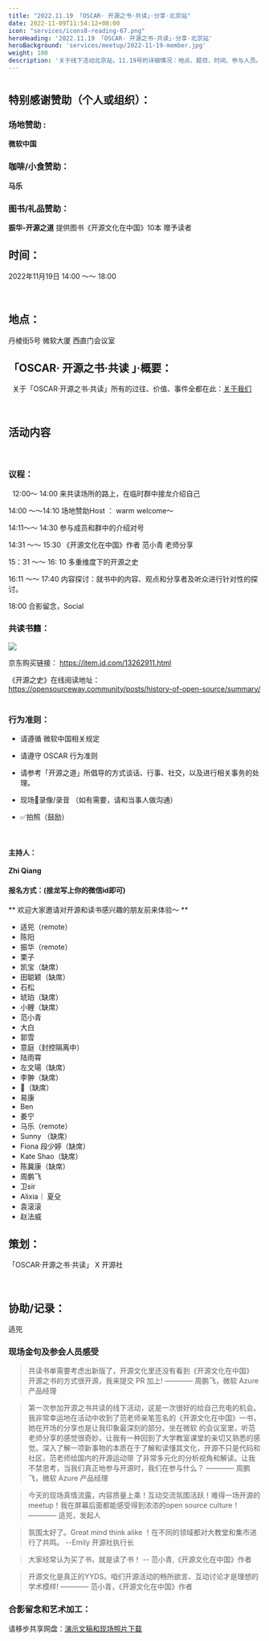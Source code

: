 ```yaml
---
title: "2022.11.19 「OSCAR· 开源之书·共读」·分享·北京站"
date: 2022-11-09T11:54:12+08:00
icon: "services/icons8-reading-67.png"
heroHeading: '2022.11.19 「OSCAR· 开源之书·共读」·分享·北京站'
heroBackground: 'services/meetup/2022-11-19-member.jpg'
weight: 100
description: '关于线下活动北京站，11.19号的详细情况：地点、题目、时间、参与人员。'
---
```


# 

#

## 特别感谢赞助（个人或组织）：

### 场地赞助 :      

 **微软中国**

###  咖啡/小食赞助：

**马乐**

### 图书/礼品赞助：

  **振华-开源之道**  提供图书《开源文化在中国》10本 赠予读者
  
## 时间：


 2022年11月19日    14:00 ～～ 18:00 

 
## 地点：

丹棱街5号 微软大厦 西直门会议室

## 「OSCAR· 开源之书·共读 」·概要：
 
关于「OSCAR·开源之书·共读」所有的过往、价值、事件全都在此：[关于我们](/about)

 
## 活动内容
 
### 议程：
 
12:00～ 14:00  来共读场所的路上，在临时群中接龙介绍自己

14:00 ～～14:10   场地赞助Host  ： warm welcome～ 

14:11～～ 14:30  参与成员和群中的介绍对号

14:31 ～～ 15:30 《开源文化在中国》作者 范小青 老师分享

15：31 ～～ 16: 10 多重维度下的开源之史

16:11 ～～ 17:40   内容探讨：就书中的内容、观点和分享者及听众进行针对性的探讨。

18:00 合影留念，Social

### 共读书籍：

![](/images/2022-11/open-source-culture-in-china.png)

京东购买链接： https://item.jd.com/13262911.html

《开源之史》在线阅读地址：
https://opensourceway.community/posts/history-of-open-source/summary/
 
### 行为准则：

* 请遵循 微软中国相关规定

* 请遵守 OSCAR 行为准则

* 请参考「开源之道」所倡导的方式谈话、行事、社交，以及进行相关事务的处理。

* 现场🚫录像/录音 （如有需要，请和当事人做沟通）

*  ✅拍照（鼓励）

 
#### 主持人：

**Zhi Qiang**

#### 报名方式：(接龙写上你的微信id即可)

** 欢迎大家邀请对开源和读书感兴趣的朋友前来体验～ ** 

* 适兕（remote）
* 陈阳
* 振华（remote）
* 栗子
* 凯宝（缺席）
* 田聪颖（缺席）
* 石松
* 琥珀（缺席）
* 小鲤（缺席）
* 范小青
* 大白
* 郭雪
* 意庭（封控隔离中）
* 陆雨霄
* 左文瑒（缺席）
* 李翀（缺席）
* 🐯（缺席）
* 易康
* Ben
* 姜宁
* 马乐（remote）
* Sunny （缺席）
* Fiona 段少婷（缺席）
* Kate Shao（缺席）
* 陈冀康（缺席）
* 周鹏飞
* 卫sir
* Alixia｜ 夏殳
* 袁滚滚
* 赵法威



## 策划：

「OSCAR·开源之书·共读」 X 开源社

 
## 协助/记录：

适兕

### 现场金句及参会人员感受

> 共读书单需要考虑出新版了，开源文化里还没有看到《开源文化在中国》
> 开源之书的方式很开源，我来提交 PR 加上! 
>    ———— 周鹏飞，微软 Azure 产品经理

> 第一次参加开源之书共读的线下活动，这是一次很好的给自己充电的机会。我非常幸运地在活动中收到了范老师亲笔签名的《开源文化在中国》一书，她在开场的分享也是让我印象最深刻的部分。坐在微软
> 的会议室里，听范老师分享的感觉很奇妙，让我有一种回到了大学教室课堂的亲切又熟悉的感觉。深入了解一项新事物的本质在于了解和读懂其文化，开源不只是代码和社区，范老师给国内的开源运动带
> 了非常多元化的分析视角和解读。让我不禁思考，当我们真正地参与开源时，我们在参与什么？
>    ———— 周鹏飞，微软 Azure 产品经理

> 今天的现场真情流露，内容质量上乘！互动交流氛围活跃！难得一场开源的meetup！我在屏幕后面都能感受得到浓浓的open source culture！
>       ———— 适兕，发起人


> 氛围太好了。Great mind think alike ！在不同的领域都对大教堂和集市进行了共鸣。 
>    --Emily 开源社执行长

> 大家经常认为买了书，就是读了书！ 
>   -- 范小青,《开源文化在中国》作者


> 开源文化是真正的YYDS。咱们开源活动的畅所欲言、互动讨论才是理想的学术模样! 
>       ———— 范小青，《开源文化在中国》作者


### 合影留念和艺术加工：

请移步共享网盘：[演示文稿和现场照片下载](https://1drv.ms/u/s!Arg2k_5HJFrbgeYF04CR7m4exQVFvQ?e=xbW5oZ)
